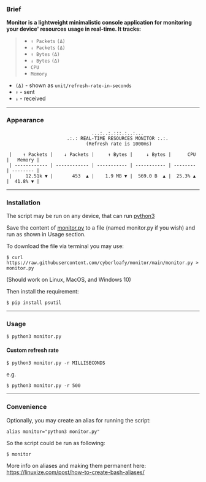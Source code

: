 ### Brief
**Monitor is a lightweight minimalistic 
console application for monitoring your device' 
resources usage in real-time. It tracks:**
> - `↑ Packets` `(Δ)`
> - `↓ Packets` `(Δ)`
> - `↑ Bytes` `(Δ)`
> - `↓ Bytes` `(Δ)`
> - `CPU`
> - `Memory`

- `(Δ)` - shown as `unit/refresh-rate-in-seconds`  
- `↑` - sent  
- `↓` - received  

---

### Appearance
```shell
                               ...:..:.:::.:..:...                                
                      .:.: REAL-TIME RESOURCES MONITOR :.:.                       
                             (Refresh rate is 1000ms)                             

 |    ↑ Packets |    ↓ Packets |     ↑ Bytes |     ↓ Bytes |      CPU |   Memory | 
 | ------------ | ------------ | ----------- | ----------- | -------- | -------- | 
 |     12.51k ▼ |       453  ▲ |    1.9 MB ▼ |  569.0 B  ▲ |  25.3% ▲ |  41.8% ▼ | 
```

---

### Installation
The script may be run on any device, that can run [python3](https://www.python.org/)  

Save the content of [monitor.py](https://raw.githubusercontent.com/cyberloafy/monitor/main/monitor.py) 
to a file (named monitor.py if you wish) and run as shown in Usage section.

To download the file via terminal you may use:
```shell
$ curl https://raw.githubusercontent.com/cyberloafy/monitor/main/monitor.py > monitor.py
```
(Should work on Linux, MacOS, and Windows 10)

Then install the requirement:
```shell
$ pip install psutil
```

---

### Usage
```shell
$ python3 monitor.py
```
#### Custom refresh rate
```shell
$ python3 monitor.py -r MILLISECONDS
```
e.g.
```shell
$ python3 monitor.py -r 500
```

---

### Convenience
Optionally, you may create an alias for running the script:  
```shell
alias monitor="python3 monitor.py"
```  
So the script could be run as following:  
```shell
$ monitor
```   
More info on aliases and making them permanent here: https://linuxize.com/post/how-to-create-bash-aliases/
